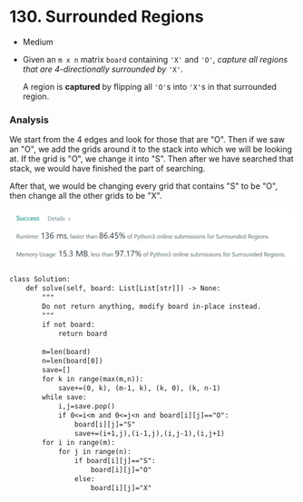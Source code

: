 # 130. Surrounded Regions

* Medium
*   Given an `m x n` matrix `board` containing `'X'` and `'O'`, _capture all regions that are 4-directionally surrounded by_ `'X'`.

    A region is **captured** by flipping all `'O'`s into `'X'`s in that surrounded region.

### Analysis&#x20;

We start from the 4 edges and look for those that are "O". Then if we saw an "O", we add the grids around it to the stack into which we will be looking at. If the grid is "O", we change it into "S". Then after we have searched that stack, we would have finished the part of searching.&#x20;

After that, we would be changing every grid that contains "S" to be "O", then change all the other grids to be "X".&#x20;

![](<../.gitbook/assets/image (26) (1).png>)

```
class Solution:
    def solve(self, board: List[List[str]]) -> None:
        """
        Do not return anything, modify board in-place instead.
        """
        if not board:
            return board
        
        m=len(board)
        n=len(board[0])
        save=[]
        for k in range(max(m,n)):
            save+=(0, k), (m-1, k), (k, 0), (k, n-1)
        while save:
            i,j=save.pop()
            if 0<=i<m and 0<=j<n and board[i][j]=="O":
                board[i][j]="S"
                save+=(i+1,j),(i-1,j),(i,j-1),(i,j+1)
        for i in range(m):
            for j in range(n):
                if board[i][j]=="S":
                    board[i][j]="O"
                else:
                    board[i][j]="X"
```
